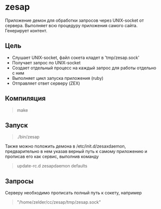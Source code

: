 # zesap
Приложение демон для обработки запросов через UNIX-socket от сервера.
Выполняет всю процедуру приложения самого сайта. Генерирует контент.

Цель
--------
- Слушает UNIX-socket, файл сокета кладет в 'tmp/zesap.sock'
- Получает запрос по UNIX-socket
- Создает отдельный процесс на каждый запрос для работы отдельно с ним
- Выполняет цикл запуска приложения (ruby)
- Отправляет ответ серверу (ZEX)

Компиляция
----------
> make

Запуск
------
> ./bin/zesap

Также можно положить демона в /etc/init.d/zesaxdaemon, предварительно в нем указав верный путь к самому приложению
и прописав его как сервис, выполнив команду
> update-rc.d zesapdaemon defaults

Запросы
-------
Серверу необходимо прописать полный путь к сокету, например
> "/home/zelder/cc/zesap/tmp/zesap.sock"
> 


